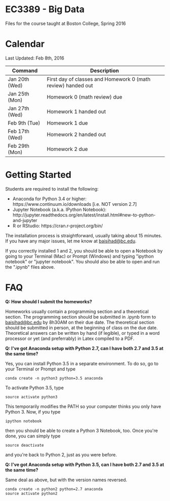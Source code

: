 # EC3389 - Big Data
Files for the course taught at Boston College, Spring 2016

# Calendar

Last Updated: Feb 8th, 2016

| Command | Description |
| --- | --- |
| Jan 20th (Wed)  | First day of classes and Homework 0 (math review) handed out |
| Jan 25th (Mon)  | Homework 0 (math review) due |
| Jan 27th (Wed) | Homework 1 handed out |
| Feb 9th (Tue)  | Homework 1 due |
| Feb 17th (Wed) | Homework 2 handed out |
| Feb 29th (Mon) | Homework 2 due |


# Getting Started

Students are required to install the following:
<ul>
<li>Anaconda for Python 3.4 or higher: https://www.continuum.io/downloads [i.e. NOT version 2.7]
<li>Jupyter Notebook (a.k.a. IPython Notebook): http://jupyter.readthedocs.org/en/latest/install.html#new-to-python-and-jupyter
<li>R or RStudio: https://cran.r-project.org/bin/ 
</ul>

The installation process is straightforward, usually taking about 15 minutes. If you have any major issues, let me know at baisihad@bc.edu.

If you correctly installed 1 and 2, you should be able to open a Notebook by going to your Terminal (Mac) or Prompt (Windows) and typing "ipython notebook" or "jupyter notebook". You should also be able to open and run the ".ipynb" files above. 


# FAQ

<b>Q: How should I submit the homeworks?</b> 

Homeworks usually contain a programming section and a theoretical section. The programming section should be submitted in .ipynb form to baisihad@bc.edu by 8h30AM on their due date. The theoretical section should be submitted in person, at the beginning of class on the due date. Theoretical answers can be written by hand (if legible), or typed in a word processor or yet (and preferrably) in Latex compiled to a PDF.


<b>Q: I've got Anaconda setup with Python 2.7, can I have both 2.7 and 3.5 at the same time?</b>

Yes, you can install Python 3.5 in a separate environment. To do so, go to your Terminal or Prompt and type

```
conda create -n python3 python=3.5 anaconda
```
To activate Python 3.5, type

```
source activate python3
```
This temporarily modifies the PATH so your computer thinks you only have Python 3. Now, if you type 

```
ipython notebook
```
then you should be able to create a Python 3 Notebook, too. Once you're done, you can simply type

```
source deactivate
```
and you're back to Python 2, just as you were before.


<b>Q: I've got Anaconda setup with Python 3.5, can I have both 2.7 and 3.5 at the same time?</b>

Same deal as above, but with the version names reversed.
```
conda create -n python2 python=2.7 anaconda
source activate python2
```




